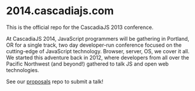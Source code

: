 2014.cascadiajs.com 
===================

This is the official repo for the CascadiaJS 2013 conference.

At CascadiaJS 2014, JavaScript programmers will be gathering in Portland, OR for a single track, two day developer-run conference focused on the cutting-edge of JavaScript technology. Browser, server, OS, we cover it all. We started this adventure back in 2012, where developers from all over the Pacific Northwest (and beyond!) gathered to talk JS and open web technologies.  

See our [proposals](https://github.com/cascadiajs/2014.cascadiajs.com/tree/master/proposals) repo to submit a talk!
